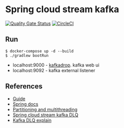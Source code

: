# Spring cloud stream kafka

[![Quality Gate Status](https://sonarcloud.io/api/project_badges/measure?project=shermende_spring-cloud-stream-kafka&metric=alert_status)](https://sonarcloud.io/dashboard?id=shermende_spring-cloud-stream-kafka)
[![CircleCI](https://circleci.com/gh/shermende/spring-cloud-stream-kafka.svg?style=svg)](https://circleci.com/gh/shermende/spring-cloud-stream-kafka)

## Run
```
$ docker-compose up -d --build
$ ./gradlew bootRun
```
* localhost:9000 - [kafkadrop](https://github.com/obsidiandynamics/kafdrop). kafka web ui
* localhost:9092 - kafka external listener

## References
* [Guide](https://dzone.com/articles/spring-cloud-stream-with-kafka)
* [Spring docs](https://docs.spring.io/spring-cloud-stream/docs/Chelsea.SR2/reference/htmlsingle/)
* [Partitioning and multithreading](https://stackoverflow.com/questions/25896109/in-apache-kafka-why-cant-there-be-more-consumer-instances-than-partitions)
* [Spring cloud stream kafka DLQ](https://stackoverflow.com/questions/51247113/correctly-manage-dlq-in-spring-cloud-stream-kafka)
* [Kafka DLQ explain](https://www.confluent.io/blog/kafka-connect-deep-dive-error-handling-dead-letter-queues/)